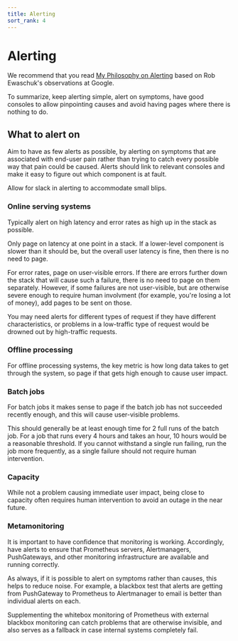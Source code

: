 ```yaml
---
title: Alerting
sort_rank: 4
---
```


# Alerting

We recommend that you read [My Philosophy on Alerting](https://docs.google.com/a/boxever.com/document/d/199PqyG3UsyXlwieHaqbGiWVa8eMWi8zzAn0YfcApr8Q/edit)
based on Rob Ewaschuk's observations at Google.

To summarize, keep alerting simple, alert on symptoms, have good consoles
to allow pinpointing causes and avoid having pages where there is nothing to
do.

## What to alert on

Aim to have as few alerts as possible, by alerting on symptoms that are
associated with end-user pain rather than trying to catch every possible way
that pain could be caused. Alerts should link to relevant consoles
and make it easy to figure out which component is at fault.

Allow for slack in alerting to accommodate small blips.

### Online serving systems

Typically alert on high latency and error rates as high up in the stack as possible.

Only page on latency at one point in a stack. If a lower-level component is
slower than it should be, but the overall user latency is fine, then there is
no need to page.

For error rates, page on user-visible errors. If there are errors further down
the stack that will cause such a failure, there is no need to page on them
separately. However, if some failures are not user-visible, but are otherwise
severe enough to require human involvment (for example, you're losing a lot of
money), add pages to be sent on those.

You may need alerts for different types of request if they have different
characteristics, or problems in a low-traffic type of request would be drowned
out by high-traffic requests.

### Offline processing

For offline processing systems, the key metric is how long data takes to get
through the system, so page if that gets high enough to cause user impact.

### Batch jobs

For batch jobs it makes sense to page if the batch job has not succeeded
recently enough, and this will cause user-visible problems.

This should generally be at least enough time for 2 full runs of the batch job.
For a job that runs every 4 hours and takes an hour, 10 hours would be a
reasonable threshold. If you cannot withstand a single run failing, run the
job more frequently, as a single failure should not require human intervention.

### Capacity

While not a problem causing immediate user impact, being close to capacity
often requires human intervention to avoid an outage in the near future.

### Metamonitoring

It is important to have confidence that monitoring is working. Accordingly, have
alerts to ensure that Prometheus servers, Alertmanagers, PushGateways, and
other monitoring infrastructure are available and running correctly.

As always, if it is possible to alert on symptoms rather than causes, this helps
to reduce noise. For example, a blackbox test that alerts are getting from
PushGateway to Prometheus to Alertmanager to email is better than individual
alerts on each.

Supplementing the whitebox monitoring of Prometheus with external blackbox
monitoring can catch problems that are otherwise invisible, and also serves as
a fallback in case internal systems completely fail.
